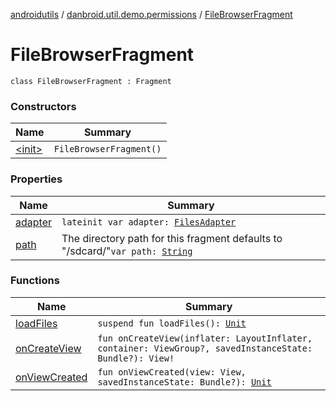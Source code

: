 [androidutils](../../index.md) / [danbroid.util.demo.permissions](../index.md) / [FileBrowserFragment](./index.md)

# FileBrowserFragment

`class FileBrowserFragment : Fragment`

### Constructors

| Name | Summary |
|---|---|
| [&lt;init&gt;](-init-.md) | `FileBrowserFragment()` |

### Properties

| Name | Summary |
|---|---|
| [adapter](adapter.md) | `lateinit var adapter: `[`FilesAdapter`](../-files-adapter/index.md) |
| [path](path.md) | The directory path for this fragment defaults to "/sdcard/"`var path: `[`String`](https://kotlinlang.org/api/latest/jvm/stdlib/kotlin/-string/index.html) |

### Functions

| Name | Summary |
|---|---|
| [loadFiles](load-files.md) | `suspend fun loadFiles(): `[`Unit`](https://kotlinlang.org/api/latest/jvm/stdlib/kotlin/-unit/index.html) |
| [onCreateView](on-create-view.md) | `fun onCreateView(inflater: LayoutInflater, container: ViewGroup?, savedInstanceState: Bundle?): View!` |
| [onViewCreated](on-view-created.md) | `fun onViewCreated(view: View, savedInstanceState: Bundle?): `[`Unit`](https://kotlinlang.org/api/latest/jvm/stdlib/kotlin/-unit/index.html) |
